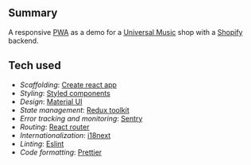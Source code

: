 ## Summary

A responsive [PWA](https://developer.mozilla.org/en-US/docs/Web/Progressive_web_apps) as a demo for a [Universal Music](https://www.universalmusic.com/) shop with a [Shopify](https://www.shopify.com/) backend.

## Tech used

-   _Scaffolding_: [Create react app](https://create-react-app.dev/)
-   _Styling_: [Styled components](https://styled-components.com/)
-   _Design_: [Material UI](https://mui.com/)
-   _State management_: [Redux toolkit](https://redux-toolkit.js.org/)
-   _Error tracking and monitoring_: [Sentry](https://sentry.io/)
-   _Routing_: [React router](https://reactrouter.com/)
-   _Internationalization_: [i18next](https://www.i18next.com/)
-   _Linting_: [Eslint](https://eslint.org/)
-   _Code formatting_: [Prettier](https://prettier.io/)
